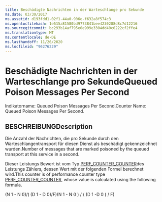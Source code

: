 ```yaml
---
title: Beschädigte Nachrichten in der Warteschlange pro Sekunde
ms.date: 03/30/2017
ms.assetid: d193fdd1-02f1-44a0-906e-f632a8f574c3
ms.openlocfilehash: 1e515a81580bd9773841bee4230288d8c7d12216
ms.sourcegitcommit: bc293b14af795e0e999e3304dd40c0222cf2ffe4
ms.translationtype: MT
ms.contentlocale: de-DE
ms.lasthandoff: 11/26/2020
ms.locfileid: "96276229"
---
```

# <a name="queued-poison-messages-per-second"></a><span data-ttu-id="fccc2-102">Beschädigte Nachrichten in der Warteschlange pro Sekunde</span><span class="sxs-lookup"><span data-stu-id="fccc2-102">Queued Poison Messages Per Second</span></span>

<span data-ttu-id="fccc2-103">Indikatorname: Queued Poison Messages Per Second.</span><span class="sxs-lookup"><span data-stu-id="fccc2-103">Counter Name: Queued Poison Messages Per Second.</span></span>  
  
## <a name="description"></a><span data-ttu-id="fccc2-104">BESCHREIBUNG</span><span class="sxs-lookup"><span data-stu-id="fccc2-104">Description</span></span>  

 <span data-ttu-id="fccc2-105">Die Anzahl der Nachrichten, die pro Sekunde durch den Warteschlangentransport für diesen Dienst als beschädigt gekennzeichnet wurden.</span><span class="sxs-lookup"><span data-stu-id="fccc2-105">Number of messages that are marked poisoned by the queued transport at this service in a second.</span></span>  
  
 <span data-ttu-id="fccc2-106">Dieser Leistungs Bewert ist vom Typ [PERF_COUNTER_COUNTER](/previous-versions/windows/it-pro/windows-server-2003/cc740048(v=ws.10))des Leistungs Zählers, dessen Wert mit der folgenden Formel berechnet wird.</span><span class="sxs-lookup"><span data-stu-id="fccc2-106">This counter is of performance counter type [PERF_COUNTER_COUNTER](/previous-versions/windows/it-pro/windows-server-2003/cc740048(v=ws.10)), whose value is calculated using the following formula.</span></span>  
  
 <span data-ttu-id="fccc2-107">(N 1 - N 0)/( (D 1 - D 0)/F)</span><span class="sxs-lookup"><span data-stu-id="fccc2-107">(N 1 - N 0 ) / ( (D 1 -D 0 ) / F)</span></span>
